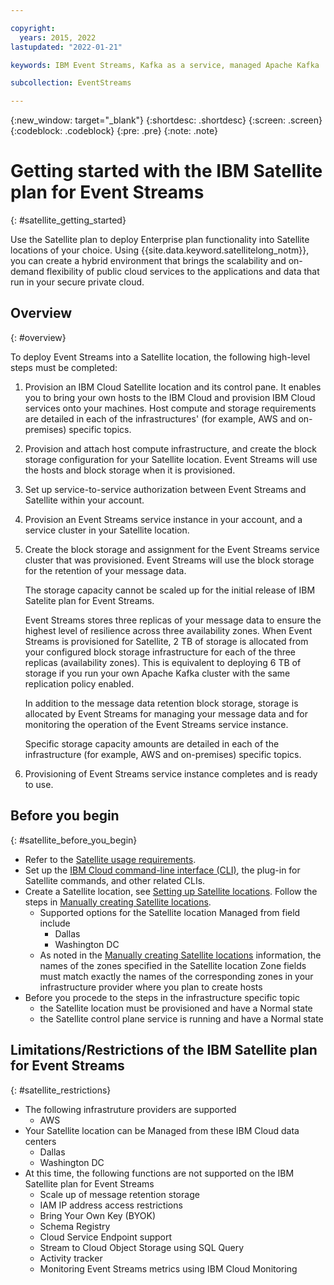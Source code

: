 ```yaml
---

copyright:
  years: 2015, 2022
lastupdated: "2022-01-21"

keywords: IBM Event Streams, Kafka as a service, managed Apache Kafka

subcollection: EventStreams

---
```


{:new_window: target="_blank"}
{:shortdesc: .shortdesc}
{:screen: .screen}
{:codeblock: .codeblock}
{:pre: .pre}
{:note: .note}

# Getting started with the IBM Satellite plan for Event Streams
{: #satellite_getting_started}

Use the Satellite plan to deploy Enterprise plan functionality into Satellite locations of your choice. Using {{site.data.keyword.satellitelong_notm}}, you can create a hybrid environment that brings the scalability and on-demand flexibility of public cloud services to the applications and data that run in your secure private cloud.

## Overview
{: #overview}

To deploy Event Streams into a Satellite location, the following high-level steps must be completed:

1. Provision an IBM Cloud Satellite location and its control pane. It enables you to bring your own hosts to the IBM Cloud and provision IBM Cloud services onto your machines. Host compute and storage requirements are detailed in each of the infrastructures' (for example, AWS and on-premises) specific topics.

2. Provision and attach host compute infrastructure, and create the block storage configuration for your Satellite location.  Event Streams will use the hosts and block storage when it is provisioned.

3. Set up service-to-service authorization between Event Streams and Satellite within your account.

4. Provision an Event Streams service instance in your account, and a service cluster in your Satellite location.

5. Create the block storage and assignment for the Event Streams service cluster that was provisioned. Event Streams will use the block storage for the retention of your message data.

    The storage capacity cannot be scaled up for the initial release of IBM Satelite plan for Event Streams.

    Event Streams stores three replicas of your message data to ensure the highest level of resilience across three availability zones. When Event Streams is provisioned for Satellite, 2 TB of storage is allocated from your configured block storage infrastructure for each of the three replicas (availability zones). This is equivalent to deploying 6 TB of storage if you run your own Apache Kafka cluster with the same replication policy enabled.

    In addition to the message data retention block storage, storage is allocated by Event Streams for managing your message data and for monitoring the operation of the Event Streams service instance.

    Specific storage capacity amounts are detailed in each of the infrastructure (for example, AWS and on-premises) specific topics.

6. Provisioning of Event Streams service instance completes and is ready to use.

## Before you begin
{: #satellite_before_you_begin}

- Refer to the [Satellite usage requirements](https://cloud.ibm.com/docs/satellite?topic=satellite-requirements).
- Set up the [IBM Cloud command-line interface (CLI)](https://cloud.ibm.com/docs/satellite?topic=satellite-setup-cli), the plug-in for Satellite commands, and other related CLIs.
- Create a Satellite location, see [Setting up Satellite locations](https://cloud.ibm.com/docs/satellite?topic=satellite-locations). Follow the steps in [Manually creating Satellite locations](https://cloud.ibm.com/docs/satellite?topic=satellite-locations#location-create-manual).
  - Supported options for the Satellite location Managed from field include
    - Dallas
    - Washington DC
  - As noted in the [Manually creating Satellite locations](https://cloud.ibm.com/docs/satellite?topic=satellite-locations#location-create-manual) information, the names of the zones specified in the Satellite location Zone fields must match exactly the names of the corresponding zones in your infrastructure provider where you plan to create hosts
- Before you procede to the steps in the infrastructure specific topic
  - the Satellite location must be provisioned and have a Normal state
  - the Satellite control plane service is running and have a Normal state

## Limitations/Restrictions of the IBM Satellite plan for Event Streams
{: #satellite_restrictions}

- The following infrastruture providers are supported
  - AWS
- Your Satellite location can be Managed from these IBM Cloud data centers
  - Dallas
  - Washington DC
- At this time, the following functions are not supported on the IBM Satellite plan for Event Streams
  - Scale up of message retention storage
  - IAM IP address access restrictions
  - Bring Your Own Key (BYOK)
  - Schema Registry
  - Cloud Service Endpoint support
  - Stream to Cloud Object Storage using SQL Query
  - Activity tracker
  - Monitoring Event Streams metrics using IBM Cloud Monitoring
